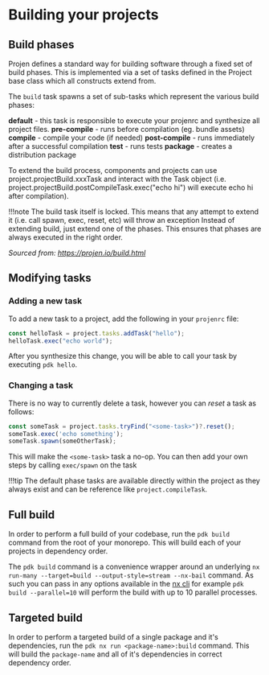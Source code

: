 # Building your projects

## Build phases

Projen defines a standard way for building software through a fixed set of build phases. This is implemented via a set of tasks defined in the Project base class which all constructs extend from.

The `build` task spawns a set of sub-tasks which represent the various build phases:

**default** - this task is responsible to execute your projenrc and synthesize all project files.
**pre-compile** - runs before compilation (eg. bundle assets)
**compile** - compile your code (if needed)
**post-compile** - runs immediately after a successful compilation
**test** - runs tests
**package** - creates a distribution package

To extend the build process, components and projects can use project.projectBuild.xxxTask and interact with the Task object (i.e. project.projectBuild.postCompileTask.exec("echo hi") will execute echo hi after compilation).

!!!note
    The build task itself is locked. This means that any attempt to extend it (i.e. call spawn, exec, reset, etc) will throw an exception Instead of extending build, just extend one of the phases. This ensures that phases are always executed in the right order.

_Sourced from: https://projen.io/build.html_

## Modifying tasks

### Adding a new task

To add a new task to a project, add the following in your `projenrc` file:

```typescript
const helloTask = project.tasks.addTask("hello");
helloTask.exec("echo world");
```

After you synthesize this change, you will be able to call your task by executing `pdk hello`.

### Changing a task

There is no way to currently delete a task, however you can _reset_ a task as follows:

```typescript
const someTask = project.tasks.tryFind("<some-task>")?.reset();
someTask.exec('echo something');
someTask.spawn(someOtherTask);
```

This will make the `<some-task>` task a no-op. You can then add your own steps by calling `exec/spawn` on the task

!!!tip
    The default phase tasks are available directly within the project as they always exist and can be reference like `project.compileTask`.

## Full build

In order to perform a full build of your codebase, run the `pdk build` command from the root of your monorepo. This will build each of your projects in dependency order.

The `pdk build` command is a convenience wrapper around an underlying `nx run-many --target=build --output-style=stream --nx-bail` command. As such you can pass in any options available in the [nx cli](https://nx.dev/packages/nx/documents/run-many) for example `pdk build --parallel=10` will perform the build with up to 10 parallel processes.

## Targeted build

In order to perform a targeted build of a single package and it's dependencies, run the `pdk nx run <package-name>:build` command. This will build the `package-name` and all of it's dependencies in correct dependency order.